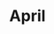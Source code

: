 ---
layout: songs
title: April
album: Scapegoats
album_link: https://open.spotify.com/album/1GmX76Xij1oQSQO64pdyh3
components: ['tabs']
short_name: april

song_name: April
song_tagline: This is a song about April

song_description: This is a song about April, yo.

spotify_id: 1XYIPEImKDAN9kzzcYPhDC

lyrics: |-
    #### Verse 1
    She woke up on the wrong side of the bed.
    Another day, another undetermined end.
    All’s well that ends well, but the in-betweens are enough
    to make you feel that enough is enough.

    #### Verse 2
    The kids won’t blame you, they know times is tough,
    and nobody will deny you’ve had it rough.
    Tie white boots over jumpsuit, bright yellow as the sun.
    Grab keys, heavy sigh, and a short walk to the van.

    #### Prechorus
    April, you keep thinking that your life is in the toilet;
    well, baby, you should know it's in the sewers.

    #### Chorus 1
    April, keep your wits about you, April, it’s not hard.
    This King of Rats won’t stand a chance with this Turtle Force in your backyard.
    April, keep your wits about you, April, don’t be meek.
    This Green Machine will keep your jumper clean of absurdities week to week.

    #### Verse 3
    It’s tough to live when your life’s an open cell,
    free to wander through your private jail.
    Through episode after episode, I only hope you learn
    some tricks to help you come out of your shell.

    #### Chorus 2
    April, keep your wits about you, April, you’re not dumb.
    And everyone here understands that fame is not just something that comes
    up to rescue you from a subway or an alien invasion.
    April, keep that camera rolling and I’ll tell you what I’m saying.

    #### Bridge
    Someday, maybe you can find yourself
    in another world, another series of events.
    Maybe score a cushy job as a lab assistant?
    Change lives one sequence at a time.

    But your past will always follow you, and you will stay the same.
    Maybe your jock boyfriend will make it worth it.

    #### Verse 4
    Just know that you’ve got nothing left to prove,
    and dammit, there ain’t nothing you can’t do.
    It seems the world’s against you, but you’ll land on your feet.
    Now grab a slice, here’s looking at you.

    #### Chorus 3
    April, keep your wits about you, April, don't give up.
    Sure, you spend your days in a laser cage, but you still get your stories done.
    April, keep your wits about you, tomorrow's a brand new day.
    New origins await you, in the city by the bay.
---